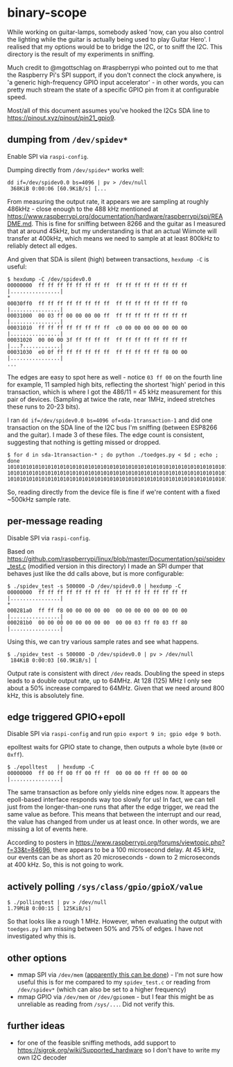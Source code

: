 # binary-scope

While working on guitar-lamps, somebody asked 'now, can you also control the lighting while the guitar is actually being used to play Guitar Hero'. I realised that my options would be to bridge the I2C, or to sniff the I2C. This directory is the result of my experiments in sniffing.

Much credit to @mgottschlag on #raspberrypi who pointed out to me that the Raspberry Pi's SPI support, if you don't connect the clock anywhere, is 'a generic high-frequency GPIO input accelerator' - in other words, you can pretty much stream the state of a specific GPIO pin from it at configurable speed.

Most/all of this document assumes you've hooked the I2Cs SDA line to https://pinout.xyz/pinout/pin21_gpio9.

## dumping from `/dev/spidev*`

Enable SPI via `raspi-config`.

Dumping directly from `/dev/spidev*` works well:
```
dd if=/dev/spidev0.0 bs=4096 | pv > /dev/null
 368KiB 0:00:06 [60.9KiB/s] [...
```

From measuring the output rate, it appears we are sampling at roughly 486kHz - close enough to the 488 kHz mentioned at https://www.raspberrypi.org/documentation/hardware/raspberrypi/spi/README.md. This is fine for sniffing between 8266 and the guitar as I measured that at around 45kHz, but my understanding is that an actual Wiimote will transfer at 400kHz, which means we need to sample at at least 800kHz to reliably detect all edges.

And given that SDA is silent (high) between transactions, `hexdump -C` is useful:
```
$ hexdump -C /dev/spidev0.0
00000000  ff ff ff ff ff ff ff ff  ff ff ff ff ff ff ff ff  |................|
*
00030ff0  ff ff ff ff ff ff ff ff  ff ff ff ff ff ff ff f0  |................|
00031000  00 03 ff 00 00 00 00 ff  ff ff ff ff ff ff ff ff  |................|
00031010  ff ff ff ff ff ff ff ff  c0 00 00 00 00 00 00 00  |................|
00031020  00 00 00 3f ff ff ff ff  ff ff ff ff ff ff ff ff  |...?............|
00031030  e0 0f ff ff ff ff ff ff  ff ff ff ff ff f8 00 00  |................|
...
```

The edges are easy to spot here as well - notice `03 ff 00` on the fourth line for example, 11 sampled high bits, reflecting the shortest 'high' period in this transaction, which is where I got the 486/11 = 45 kHz measurement for this pair of devices. (Sampling at twice the rate, near 1MHz, indeed stretches these runs to 20-23 bits).

I ran `dd if=/dev/spidev0.0 bs=4096 of=sda-1transaction-1` and did one transaction on the SDA line of the I2C bus I'm sniffing (between ESP8266 and the guitar). I made 3 of these files. The edge count is consistent, suggesting that nothing is getting missed or dropped.
```
$ for d in sda-1transaction-* ; do python ./toedges.py < $d ; echo ; done
10101010101010101010101010101010101010101010101010101010101010101010101010101010101010101
10101010101010101010101010101010101010101010101010101010101010101010101010101010101010101
10101010101010101010101010101010101010101010101010101010101010101010101010101010101010101
```

So, reading directly from the device file is fine if we're content with a fixed ~500kHz sample rate.

## per-message reading

Disable SPI via `raspi-config`.

Based on https://github.com/raspberrypi/linux/blob/master/Documentation/spi/spidev_test.c (modified version in this directory) I made an SPI dumper that behaves just like the dd calls above, but is more configurable:
```
$ ./spidev_test -s 500000 -D /dev/spidev0.0 | hexdump -C
00000000  ff ff ff ff ff ff ff ff  ff ff ff ff ff ff ff ff  |................|
*
000281a0  ff ff f8 00 00 00 00 00  00 00 00 00 00 00 00 00  |................|
000281b0  00 00 00 00 00 00 00 00  00 00 03 ff f0 03 ff 80  |................|
```

Using this, we can try various sample rates and see what happens. 

```
$ ./spidev_test -s 500000 -D /dev/spidev0.0 | pv > /dev/null
 184KiB 0:00:03 [60.9KiB/s] [
```

Output rate is consistent with direct `/dev` reads. Doubling the speed in steps leads to a double output rate, up to 64MHz. At 128 (125) MHz I only see about a 50% increase compared to 64MHz. Given that we need around 800 kHz, this is absolutely fine.

## edge triggered GPIO+epoll

Disable SPI via `raspi-config` and run `gpio export 9 in; gpio edge 9 both`.

epolltest waits for GPIO state to change, then outputs a whole byte (`0x00` or `0xff`).
```
$ ./epolltest   | hexdump -C
00000000  ff 00 ff 00 ff 00 ff ff  00 00 00 ff ff 00 00 00  |................|
```

The same transaction as before only yields nine edges now. It appears the epoll-based interface responds way too slowly for us! In fact, we can tell just from the longer-than-one runs that after the edge trigger, we read the same value as before. This means that between the interrupt and our read, the value has changed from under us at least once. In other words, we are missing a lot of events here.

According to posters in https://www.raspberrypi.org/forums/viewtopic.php?f=33&t=84696, there appears to be a 100 microsecond delay. At 45 kHz, our events can be as short as 20 microseconds - down to 2 microseconds at 400 kHz. So, this is not going to work.

## actively polling `/sys/class/gpio/gpioX/value`

```
$ ./pollingtest | pv > /dev/null
1.79MiB 0:00:15 [ 125KiB/s]
```

So that looks like a rough 1 MHz. However, when evaluating the output with `toedges.py` I am missing between 50% and 75% of edges. I have not investigated why this is.

## other options
* mmap SPI via `/dev/mem` ([apparently this can be done](http://raspberrypi.stackexchange.com/a/2044)) - I'm not sure how useful this is for me compared to my `spidev_test.c` or reading from `/dev/spidev*` (which can also be set to a higher frequency)
* mmap GPIO via `/dev/mem` or `/dev/gpiomem` - but I fear this might be as unreliable as reading from `/sys/...`. Did not verify this.

## further ideas
* for one of the feasible sniffing methods, add support to https://sigrok.org/wiki/Supported_hardware so I don't have to write my own I2C decoder